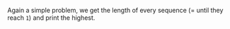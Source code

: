 Again a simple problem, we get the length of every sequence (= until they reach `1`) and print the highest.